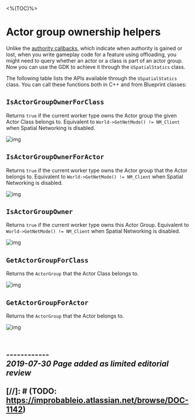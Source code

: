 <%(TOC)%>

# Actor group ownership helpers

Unlike the [authority callbacks]({{urlRoot}}/content/authority#authority-callbacks), which indicate when authority is gained or lost, when you write gameplay code for a feature using offloading, you might need to query whether an actor or a class is part of an actor group. Now you can use the GDK to achieve it through the `USpatialStatics` class. 

The following table lists the APIs available through the `USpatialStatics` class. You can call these functions both in C++ and from Blueprint classes:

## `IsActorGroupOwnerForClass`

Returns `true` if the current worker type owns the Actor group the given Actor Class belongs to. Equivalent to `World->GetNetMode() != NM_Client` when Spatial Networking is disabled.

![img]({{assetRoot}}assets/offloading-apis/is-actor-group-owner-for-class.png)

## `IsActorGroupOwnerForActor`

Returns `true` if the current worker type owns the Actor group that the Actor belongs to. Equivalent to `World->GetNetMode() != NM_Client` when Spatial Networking is disabled.

![img]({{assetRoot}}assets/offloading-apis/is-actor-group-owner-for-actor.png)

## `IsActorGroupOwner`

Returns `true` if the current worker type owns this Actor Group. Equivalent to `World->GetNetMode() != NM_Client` when Spatial Networking is disabled.

![img]({{assetRoot}}assets/offloading-apis/is-actor-group-owner.png)

## `GetActorGroupForClass`

Returns the `ActorGroup` that the Actor Class belongs to.


![img]({{assetRoot}}assets/offloading-apis/get-actor-group-for-class.png)

## `GetActorGroupForActor`

Returns the `ActorGroup` that the Actor belongs to.

![img]({{assetRoot}}assets/offloading-apis/get-actor-group-for-actor.png)

<br/>------------<br/>
_2019-07-30 Page added as limited editorial review_
<br/>
<br/>
[//]: # (TODO: https://improbableio.atlassian.net/browse/DOC-1142)
------------